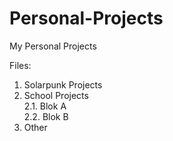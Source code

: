 # Personal-Projects
My Personal Projects

Files:
1. Solarpunk Projects
2. School Projects</br>
2.1. Blok A</br>
2.2. Blok B</br>
4. Other
